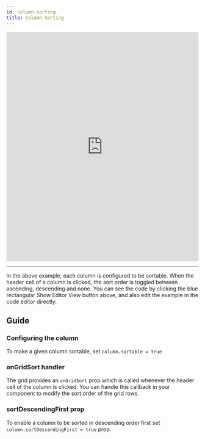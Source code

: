 ```yaml
---
id: column-sorting
title: Column Sorting
---
```

<iframe src="https://codesandbox.io/embed/54pk3r46o4?autoresize=1&hidenavigation=1&view=preview" style="width:100%; height:600px; border:0; border-radius: 4px; " sandbox="allow-modals allow-forms allow-popups allow-scripts allow-same-origin"></iframe>

----
In the above example, each column is configured to be sortable. When the header cell of a column is clicked, the sort order is toggled between ascending, descending and none. 
You can see the code by clicking the blue rectangular Show Editor View button above, and also edit the example in the code editor directly.

Guide
-----
### Configuring the column
To make a given column sortable, set ```column.sortable = true```

### onGridSort handler
The grid provides an ```onGridSort``` prop which is called whenever the header cell of the column is clicked. You can handle this callback in your component to modify the sort order of the grid rows.

### sortDescendingFirst prop
To enable a column to be sorted in descending order first set ```column.sortDescendingFirst = true``` prop.